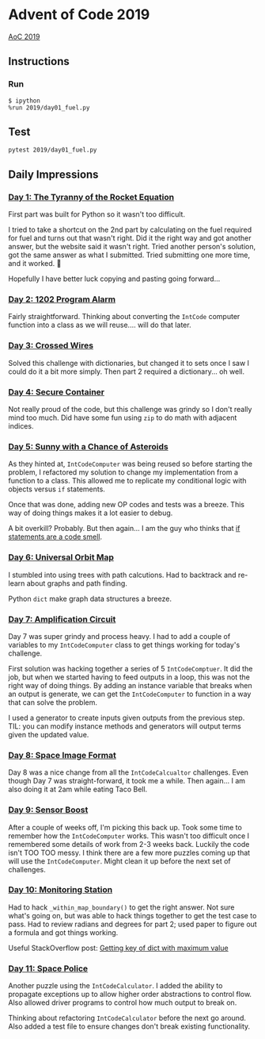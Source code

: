 # Advent of Code 2019

[AoC 2019](https://adventofcode.com/2019)

## Instructions

### Run

```console
$ ipython
%run 2019/day01_fuel.py
```

## Test

```console
pytest 2019/day01_fuel.py
```

## Daily Impressions

### [Day 1: The Tyranny of the Rocket Equation](https://adventofcode.com/2019/day/1)

First part was built for Python so it wasn't too difficult.

I tried to take a shortcut on the 2nd part by calculating on the fuel required for fuel and turns out that wasn't right. Did it the right way and got another answer, but the website said it wasn't right. Tried another person's solution, got the same answer as what I submitted. Tried submitting one more time, and it worked. 🤷

Hopefully I have better luck copying and pasting going forward...

### [Day 2: 1202 Program Alarm](https://adventofcode.com/2019/day/2)

Fairly straightforward. Thinking about converting the `IntCode` computer function into a class as we will reuse.... will do that later.

### [Day 3: Crossed Wires](https://adventofcode.com/2019/day/4)

Solved this challenge with dictionaries, but changed it to sets once I saw I could do it a bit more simply. Then part 2 required a dictionary... oh well.

### [Day 4: Secure Container](https://adventofcode.com/2019/day/4)

Not really proud of the code, but this challenge was grindy so I don't really mind too much. Did have some fun using `zip` to do math with adjacent indices.

### [Day 5: Sunny with a Chance of Asteroids](https://adventofcode.com/2019/day/5)

As they hinted at, `IntCodeComputer` was being reused so before starting the problem, I refactored my solution to change my implementation from a function to a class. This allowed me to replicate my conditional logic with objects versus `if` statements.

Once that was done, adding new OP codes and tests was a breeze. This way of doing things makes it a lot easier to debug.

A bit overkill? Probably. But then again... I am the guy who thinks that [if statements are a code smell](http://bit.ly/code-smell-if-statements).

### [Day 6: Universal Orbit Map](https://adventofcode.com/2019/day/6)

I stumbled into using trees with path calcutions. Had to backtrack and re-learn about graphs and path finding.

Python `dict` make graph data structures a breeze.

### [Day 7: Amplification Circuit](https://adventofcode.com/2019/day/7)

Day 7 was super grindy and process heavy. I had to add a couple of variables to my `IntCodeComputer` class to get things working for today's challenge.

First solution was hacking together a series of 5 `IntCodeComptuer`. It did the job, but when we started having to feed outputs in a loop, this was not the right way of doing things. By adding an instance variable that breaks when an output is generate, we can get the `IntCodeComputer` to function in a way that can solve the problem.

I used a generator to create inputs given outputs from the previous step. TIL: you can modify instance methods and generators will output terms given the updated value.

### [Day 8: Space Image Format](https://adventofcode.com/2019/day/8)

Day 8 was a nice change from all the `IntCodeCalcualtor` challenges. Even though Day 7 was straight-forward, it took me a while. Then again... I am also doing it at 2am while eating Taco Bell.

### [Day 9: Sensor Boost](https://adventofcode.com/2019/day/9)

After a couple of weeks off, I'm picking this back up. Took some time to remember how the `IntCodeComputer` works. This wasn't too difficult once I remembered some details of work from 2-3 weeks back. Luckily the code isn't TOO TOO messy. I think there are a few more puzzles coming up that will use the `IntCodeComputer`. Might clean it up before the next set of challenges.

### [Day 10: Monitoring Station](https://adventofcode.com/2019/day/10)

Had to hack `_within_map_boundary()` to get the right answer. Not sure what's going on, but was able to hack things together to get the test case to pass. Had to review radians and degrees for part 2; used paper to figure out a formula and got things working.

Useful StackOverflow post: [Getting key of dict with maximum value](https://stackoverflow.com/questions/268272/getting-key-with-maximum-value-in-dictionary)

### [Day 11: Space Police](https://adventofcode.com/2019/day/11)

Another puzzle using the `IntCodeCalculator`. I added the ability to propagate exceptions up to allow higher order abstractions to control flow. Also allowed driver programs to control how much output to break on.

Thinking about refactoring `IntCodeCalculator` before the next go around. Also added a test file to ensure changes don't break existing functionality.
